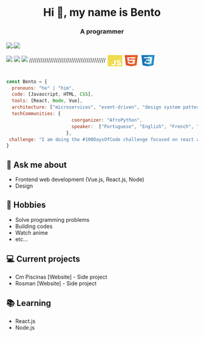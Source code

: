 <h1 align="center">Hi 👋, my name is Bento</h1>
<h3 align="center">A programmer</h3>



<a href="https://github.com/anuraghazra/github-readme-stats">
  <img height=200 align="center" src="https://github-readme-stats.vercel.app/api?username=bentobsh" />
</a>
<a href="https://github.com/anuraghazra/convoychat">
  <img height=200 align="center" src="https://github-readme-stats.vercel.app/api/top-langs?username=bentobsh&layout=compact&langs_count=8&card_width=320" />
</a>
    
<div style="display: inline_block"><br>
  <a href="https://instagram.com/bento.s.henriques/" target="_blank"><img src="https://img.shields.io/badge/-Instagram-%23E4405F?style=for-the-badge&logo=instagram&logoColor=white" target="_blank"></a>
  <a href = "mailto:bentobsh@gmail.com"><img src="https://img.shields.io/badge/-Gmail-%23333?style=for-the-badge&logo=gmail&logoColor=white" target="_blank"></a>
  <a href="https://www.linkedin.com/in/bentoshenriques" target="_blank"><img src="https://img.shields.io/badge/-LinkedIn-%230077B5?style=for-the-badge&logo=linkedin&logoColor=white" target="_blank"></a>
  <a>////////////////////////////////////////</a>
  <img align="center" alt="Js" height="30" width="40" src="https://raw.githubusercontent.com/devicons/devicon/master/icons/javascript/javascript-plain.svg">
  <img align="center" alt="HTML" height="30" width="40" src="https://raw.githubusercontent.com/devicons/devicon/master/icons/html5/html5-original.svg">
  <img align="center" alt="CSS" height="30" width="40" src="https://raw.githubusercontent.com/devicons/devicon/master/icons/css3/css3-original.svg">
</div>
 
<br>
  
```javascript
const Bento = {
  pronouns: "he" | "him",
  code: [Javascript, HTML, CSS],
  tools: [React, Node, Vue],
  architecture: ["microservices", "event-driven", "design system pattern"],
  techCommunities: {
                        coorganizer: "AfroPython",
                        speaker:  ["Portuguese", "English", "French", "Spanish"],
                      },
 challenge: "I am doing the #100DaysOfCode challenge focused on react and JavaScript"
}
```

## 💬 Ask me about
- Frontend web development (Vue.js, React.js,  Node)
- Design 

## 📅 Hobbies
- Solve programming problems
- Building codes 
- Watch anime 
- etc...

## 💻 Current projects
- Cm Piscinas [Website] - Side project
- Rosman [Website] - Side project

## 📚 Learning
- React.js 
- Node.js 


<!---
BentoBSH/BentoBSH is a ✨ special ✨ repository because its `README.md` (this file) appears on your GitHub profile.
You can click the Preview link to take a look at your changes.
--->
